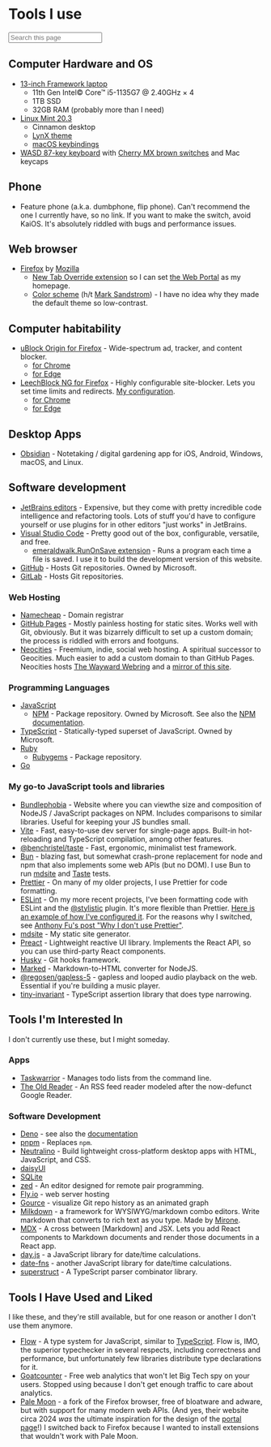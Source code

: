 <style>
span[inert] { position: absolute; width: 1px; height: 1px; overflow: hidden; }
</style>

# Tools I use

<input data-hypersearch type="search" placeholder="Search this page">
<script defer type="module" src="https://cdn.jsdelivr.net/npm/@benchristel/hypersearch@0.5.1"></script>
<style>
.hypersearch-no-results {display: none;}
.hypersearch-no-results-shown {display: block;}
</style>
<p class="hypersearch-no-results">No results.</p>

## Computer Hardware and OS <span inert>operating system</span>

- [13-inch Framework laptop](https://frame.work/)
  - 11th Gen Intel© Core™ i5-1135G7 @ 2.40GHz × 4
  - 1TB SSD
  - 32GB RAM (probably more than I need)
- [Linux Mint 20.3](https://www.linuxmint.com/)
  - Cinnamon desktop
  - [LynX theme](https://github.com/benchristel/LynX)
  - [macOS keybindings](https://github.com/benchristel/autokeyconf)
- [WASD 87-key keyboard](https://www.wasdkeyboards.com/) with [Cherry MX brown switches](https://www.wasdkeyboards.com/mechanical-keyboard-guide) and Mac keycaps

## Phone

- Feature phone (a.k.a. dumbphone, flip phone). Can't recommend the one I currently have, so no link. If you want to make the switch, avoid KaiOS. It's absolutely riddled with bugs and performance issues.

## Web browser

- [Firefox](https://www.mozilla.org/en-US/firefox/new/) by [Mozilla](https://mozilla.org/)
  - [New Tab Override extension](https://addons.mozilla.org/en-US/firefox/addon/new-tab-override/) so I can set [the Web Portal](/portal) as my homepage.
  - [Color scheme](https://color.firefox.com/?theme=XQAAAAL6AAAAAAAAAABBKYhm849SCia2CaaEGccwS-xMDPsqu1p-XAF6EJDWcx9sS_Bi3JZH4KPzK-C2nG0G0z0EYOEN1uOojKq8xIkzQd7r6Lb_q5Whn0OXxiivqrZyadZXRncNouH8dON5uAlcixY_JS1naRZJs1_TXnHJS3Bp2orX6rzkWXrN_6M5wiHYKpJL5lHhwHuprDS2eb____dfIEA) (h/t [Mark Sandstrom](https://github.com/dnerdy)) - I have no idea why they made the default theme so low-contrast.

## Computer habitability

- [uBlock Origin for Firefox](https://addons.mozilla.org/en-US/firefox/addon/ublock-origin/) - Wide-spectrum ad, tracker, and content blocker.
  - [for Chrome](https://chromewebstore.google.com/detail/ublock-origin/cjpalhdlnbpafiamejdnhcphjbkeiagm)
  - [for Edge](https://microsoftedge.microsoft.com/addons/detail/ublock-origin/odfafepnkmbhccpbejgmiehpchacaeak)
- [LeechBlock NG for Firefox](https://www.proginosko.com/leechblock/) - Highly configurable site-blocker. Lets you set time limits and redirects. [My configuration](/leechblock.txt).
  - [for Chrome](https://chromewebstore.google.com/detail/leechblock-ng/blaaajhemilngeeffpbfkdjjoefldkok)
  - [for Edge](https://microsoftedge.microsoft.com/addons/detail/leechblock-ng/hnncfhodpmpjchmmcnimoimkcojdmfhl)

## Desktop Apps

- [Obsidian](https://obsidian.md) - Notetaking / digital gardening app for iOS, Android, Windows, macOS, and Linux.

## Software development

- [JetBrains editors](https://www.jetbrains.com/) - Expensive, but they come with pretty incredible code intelligence and refactoring tools. Lots of stuff you'd have to configure yourself or use plugins for in other editors "just works" in JetBrains.
- [Visual Studio Code](https://code.visualstudio.com/) - Pretty good out of the box, configurable, versatile, and free.
  - [emeraldwalk.RunOnSave extension](https://marketplace.visualstudio.com/items?itemName=emeraldwalk.RunOnSave) - Runs a program each time a file is saved. I use it to build the development version of this website.
- [GitHub](https://github.com) - Hosts Git repositories. Owned by Microsoft.
- [GitLab](https://gitlab.com) - Hosts Git repositories.

### Web Hosting

- [Namecheap](https://namecheap.com/) - Domain registrar
- [GitHub Pages](https://pages.github.com/) - Mostly painless hosting for static sites. Works well with Git, obviously. But it was bizarrely difficult to set up a custom domain; the process is riddled with errors and footguns.
- [Neocities](https://neocities.org) - Freemium, indie, social web hosting. A spiritual successor to Geocities. Much easier to add a custom domain to than GitHub Pages. Neocities hosts [The Wayward Webring](https://waywardweb.org) and a [mirror of this site](https://benchristel.neocities.org).

### Programming Languages

- [JavaScript](https://developer.mozilla.org/en-US/docs/Web/JavaScript)
  - [NPM](https://npmjs.com) - Package repository. Owned by Microsoft. See also the [NPM documentation](https://docs.npmjs.com).
- [TypeScript](https://typescriptlang.org/) - Statically-typed superset of JavaScript. Owned by Microsoft.
- [Ruby](https://www.ruby-lang.org/en/)
  - [Rubygems](https://rubygems.org/) - Package repository.
- [Go](https://go.dev/)

### My go-to JavaScript tools and libraries

- [Bundlephobia](https://bundlephobia.com) - Website where you can viewthe size and composition of NodeJS / JavaScript packages on NPM. Includes comparisons to similar libraries. Useful for keeping your JS bundles small.
- [Vite](https://vitejs.dev/) - Fast, easy-to-use dev server for single-page apps. Built-in hot-reloading and TypeScript compilation, among other features.
- [@benchristel/taste](https://www.npmjs.com/package/@benchristel/taste) - Fast, ergonomic, minimalist test framework.
- [Bun](https://bun.sh/) - blazing fast, but somewhat crash-prone replacement for node and npm that also implements some web APIs (but no DOM). I use Bun to run [mdsite](https://benchristel.github.io/mdsite) and [Taste](https://www.npmjs.com/package/@benchristel/taste) tests.
- [Prettier](https://prettier.io) - On many of my older projects, I use Prettier for code formatting.
- [ESLint](https://eslint.org/) - On my more recent projects, I've been formatting code with ESLint and the [@stylistic](https://eslint.style/) plugin. It's more flexible than Prettier. [Here is an example of how I've configured it](https://github.com/benchristel/marss/blob/7048cda9e38fcc26578b92d07b73eb0eb3966f5a/eslint.config.js). For the reasons why I switched, see [Anthony Fu's post "Why I don't use Prettier"](https://antfu.me/posts/why-not-prettier).
- [mdsite](https://benchristel.github.io/mdsite) - My static site generator.
- [Preact](https://preactjs.com/) - Lightweight reactive UI library. Implements the React API, so you can use third-party React components.
- [Husky](https://typicode.github.io/husky/) - Git hooks framework.
- [Marked](https://marked.js.org/) - Markdown-to-HTML converter for NodeJS.
- [@regosen/gapless-5](https://www.npmjs.com/package/@regosen/gapless-5) - gapless and looped audio playback on the web. Essential if you're building a music player.
- [tiny-invariant](https://www.npmjs.com/package/tiny-invariant) - TypeScript assertion library that does type narrowing.

## Tools I'm Interested In

I don't currently use these, but I might someday.

### Apps

- [Taskwarrior](https://taskwarrior.org) - Manages todo lists from the command line.
- [The Old Reader](https://theoldreader.com/) - An RSS feed reader modeled after the now-defunct Google Reader.

### Software Development

- [Deno](https://deno.com/) - see also the [documentation](https://docs.deno.com/)
- [pnpm](https://pnpm.io/) - Replaces `npm`.
- [Neutralino](https://neutralino.js.org/) - Build lightweight cross-platform desktop apps with HTML, JavaScript, and CSS.
- [daisyUI](https://daisyui.com/)
- [SQLite](https://sqlite.org/)
- [zed](https://zed.dev/) - An editor designed for remote pair programming.
- [Fly.io](https://fly.io) - web server hosting
- [Gource](https://gource.io/) - visualize Git repo history as an animated graph
- [Milkdown](https://milkdown.dev/) - a framework for WYSIWYG/markdown combo editors. Write markdown that converts to rich text as you type. Made by [Mirone](https://mirone.me/).
- [MDX](https://mdxjs.com/) - A cross between [Markdown] and JSX. Lets you add React components to Markdown documents and render those documents in a React app.
- [day.js](https://day.js.org/) - a JavaScript library for date/time calculations.
- [date-fns](https://date-fns.org/) - another JavaScript library for date/time calculations.
- [superstruct](https://docs.superstructjs.org/) - A TypeScript parser combinator library.

## Tools I Have Used and Liked

I like these, and they're still available, but for one reason or another I don't use them anymore.

- [Flow](https://flow.org/) - A type system for JavaScript, similar to [TypeScript](https://typescriptlang.org/). Flow is, IMO, the superior typechecker in several respects, including correctness and performance, but unfortunately few libraries distribute type declarations for it.
- [Goatcounter](https://www.goatcounter.com) - Free web analytics that won't let Big Tech spy on your users. Stopped using because I don't get enough traffic to care about analytics.
- [Pale Moon](https://palemoon.org) - a fork of the Firefox browser, free of bloatware and adware, but with support for many modern web APIs. (And yes, their website circa 2024 _was_ the ultimate inspiration for the design of the [portal page](/portal)!) I switched back to Firefox because I wanted to install extensions that wouldn't work with Pale Moon.